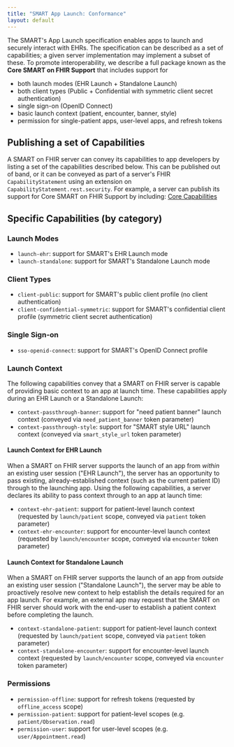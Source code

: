 ```yaml
---
title: "SMART App Launch: Conformance"
layout: default
---
```


The SMART's App Launch specification enables apps to launch and securely interact with EHRs.
The specification can be described as a set of capabilities; a given server implementation
may implement a subset of these. To promote interoperability, we describe a full package
known as the **Core SMART on FHIR Support** that includes support for

* both launch modes (EHR Launch + Standalone Launch)
* both client types (Public + Confidential with symmetric client secret authentication)
* single sign-on (OpenID Connect)
* basic launch context (patient, encounter, banner, style)
* permission for single-patient apps, user-level apps, and refresh tokens

## Publishing a set of Capabilities

A SMART on FHIR server can convey its capabilities to app developers by listing
a set of the capabilities described below. This can be published out of band,
or it can be conveyed as part of a server's FHIR `CapabilityStatement` using
an extension on `CapabilityStatement.rest.security`. For example, a server
can publish its support for Core SMART on FHIR Support by including: [Core Capabilities](core-set/index.html)

## Specific Capabilities (by category)

### Launch Modes

* `launch-ehr`: support for SMART's EHR Launch mode  
* `launch-standalone`: support for SMART's Standalone Launch mode  

### Client Types

* `client-public`: support for SMART's public client profile (no client authentication)  
* `client-confidential-symmetric`: support for SMART's confidential client profile (symmetric client secret authentication)

### Single Sign-on

* `sso-openid-connect`: support for SMART's OpenID Connect profile

### Launch Context

The following capabilities convey that a SMART on FHIR server is capable of providing basic context
to an app at launch time. These capabilities apply during an EHR Launch or a Standalone Launch:

* `context-passthrough-banner`: support for "need patient banner" launch context (conveyed via `need_patient_banner` token parameter)
* `context-passthrough-style`: support for "SMART style URL" launch context (conveyed via `smart_style_url` token parameter)

#### Launch Context for EHR Launch

When a SMART on FHIR server supports the launch of an app from _within_ an
existing user session ("EHR Launch"), the server has an opportunity to pass
existing, already-established context (such as the current patient ID) through
to the launching app. Using the following capabilities, a server declares its
ability to pass context through to an app at launch time:

* `context-ehr-patient`: support for patient-level launch context (requested by `launch/patient` scope, conveyed via `patient` token parameter)
* `context-ehr-encounter`: support for encounter-level launch context (requested by `launch/encounter` scope, conveyed via `encounter` token parameter)

#### Launch Context for Standalone Launch

When a SMART on FHIR server supports the launch of an app from _outside_ an
existing user session ("Standalone Launch"), the server may be able to
proactively resolve new context to help establish the details required for an
app launch. For example, an external app may request that the SMART on FHIR
server should work with the end-user to establish a patient context before
completing the launch.

* `context-standalone-patient`: support for patient-level launch context (requested by `launch/patient` scope, conveyed via `patient` token parameter)
* `context-standalone-encounter`: support for encounter-level launch context (requested by `launch/encounter` scope, conveyed via `encounter` token parameter)


### Permissions

* `permission-offline`: support for refresh tokens (requested by `offline_access` scope)
* `permission-patient`: support for patient-level scopes (e.g. `patient/Observation.read`)
* `permission-user`: support for user-level scopes (e.g. `user/Appointment.read`)
